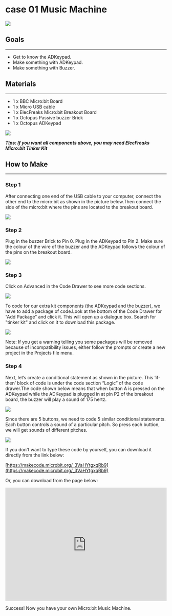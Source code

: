 # case 01 Music Machine 

![](./images/cqLH6Bs.jpg)  

## Goals
---

- Get to know the ADKeypad.
- Make something with ADKeypad.
- Make something with Buzzer.


## Materials
---

- 1 x BBC Micro:bit Board
- 1 x Micro USB cable
- 1 x ElecFreaks Micro:bit Breakout Board
- 1 x Octopus Passive buzzer Brick
- 1 x Octopus ADKeypad

![](./images/BJ5WTuI.jpg)

***Tips: If you want all components above, you may need ElecFreaks Micro:bit Tinker Kit***


## How to Make
---

### Step 1

After connecting one end of the USB cable to your computer, connect the other end to the micro:bit as shown in the picture below.Then connect the side of the micro:bit where the pins are located to the breakout board.

![](./images/DdX7fE9.jpg)

### Step 2

Plug in the buzzer Brick to Pin 0.
Plug in the ADKeypad to Pin 2.
Make sure the colour of the wire of the buzzer and the ADKeypad follows the colour of the pins on the breakout board.
 
![](./images/EhTHEaU.jpg)
 
### Step 3

Click on Advanced in the Code Drawer to see more code sections.

![](./images/8wKkVPE.jpg)

To code for our extra kit components (the ADKeypad and the buzzer), we have to add a package of code.Look at the bottom of the Code Drawer for “Add Package” and click it. This will open up a dialogue box.
Search for "tinker kit" and click on it to download this package.

![](./images/gvuN2rQ.png)

Note: If you get a warning telling you some packages will be removed because of incompatibility issues, either follow the prompts or create a new project in the Projects file menu.


### Step 4

Next, let’s create a conditional statement as shown in the picture. This ‘if-then’ block of code is under the code section “Logic” of the code drawer.The code shown below means that when button A is pressed on the ADKeypad while the ADKeypad is plugged in at pin P2 of the breakout board, the buzzer will play a sound of 175 hertz.

![](./images/5bFh8GO.jpg)
 
Since there are 5 buttons, we need to code 5 similar conditional statements. Each button controls a sound of a particular pitch. So press each buttion, we will get sounds of different pitches.

![](./images/mAvF9Oi.jpg)

If you don't want to type these code by yourself, you can download it directly from the link below:

[https://makecode.microbit.org/_3VaHYtgxqRb9](https://makecode.microbit.org/_3VaHYtgxqRb9)

Or, you can download from the page below:

<div style="position:relative;height:0;padding-bottom:70%;overflow:hidden;"><iframe style="position:absolute;top:0;left:0;width:100%;height:100%;" src="https://makecode.microbit.org/#pub:_3VaHYtgxqRb9" frameborder="0" sandbox="allow-popups allow-forms allow-scripts allow-same-origin"></iframe></div>
  
Success! Now you have your own Micro:bit Music Machine.  
